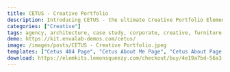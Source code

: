 ```yaml
---
title: CETUS - Creative Portfolio
description: Introducing CETUS - the ultimate Creative Portfolio Elementor Template Kit. Immerse in effortless design with our comprehensive package. Meticulously curated, this kit offers customizable templates to seamlessly showcase your creative work online. Highlight projects, share your artistic journey, and captivate your audience interactively. CETUS unlocks boundless design potential, harnessing Elementor's user-friendly interface. Elevate your portfolio website with CETUS, where modern design converges with intuitive functionality. Embark on a journey of creativity and professionalism - secure your CETUS Template Kit today.
categories: ["Creative"]
tags: agency, architecture, case study, corporate, creative, furniture design, interior design, minimal, photography, portfolio, portfolio page, responsive, showcase, start-up
demo: https://kit.envalab-demos.com/cetus/
image: /images/posts/CETUS - Creative Portfolio.jpeg
templates: ["Cetus 404 Page", "Cetus About Me Page", "Cetus About Page 1", "Cetus About Page 2", "Cetus Contact Page 1", "Cetus Contact Page 2", "Cetus Countdown Section", "Cetus Footer Section", "Cetus Footer Top Section 1", "Cetus Footer Top Section 2", "Cetus Header Section 1", "Cetus Header Section 2", "Cetus Header Top Section", "Cetus Home Page 1", "Cetus Home Page 2", "Cetus Home Page 3", "Cetus Our Team Page", "Cetus Our Team Section 2", "Cetus Our Team Section", "Cetus Portfolio Page 1", "Cetus Portfolio Page 2", "Cetus Portfolio Page 3", "Cetus Pricing Table Page", "Cetus Pricing Table Section", "Cetus Services Page", "Global"]
download: https://elemkits.lemonsqueezy.com/checkout/buy/4e19a7bd-56a3-401f-b25b-7eac191f4f4e
---
```

